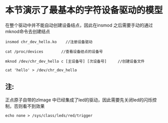 # 本节演示了最基本的字符设备驱动的模型

在整个驱动中并不能自动创建设备结点，因此在insmod 之后需要手动的通过 mknod命令去创建结点

```shell
insmod chr_dev_hello.ko    //注册设备驱动

cat /proc/devices        //查看设备结点的设备号

mknod /dev/chr_dev_hello c [主设备号] [次设备号]     //创建设备文件

cat 'hello' > /dev/chr_dev_hello

```

## 注:
正点原子自带的zImage 中已经集成了led的驱动，因此需要先关闭led的闪烁控制，否则看不到效果
``` shell
echo none > /sys/class/leds/red/trigger
```
